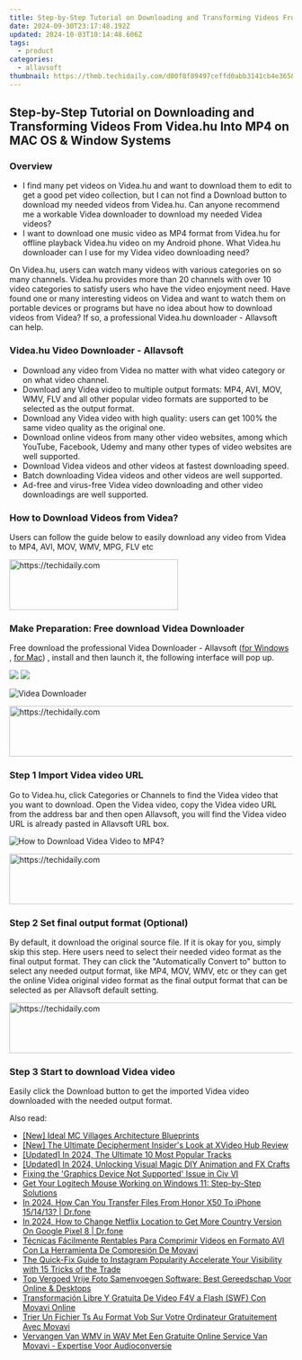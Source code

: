 ```yaml
---
title: Step-by-Step Tutorial on Downloading and Transforming Videos From Videa.hu Into MP4 on MAC OS & Window Systems
date: 2024-09-30T23:17:48.192Z
updated: 2024-10-03T10:14:48.606Z
tags:
  - product
categories:
  - allavsoft
thumbnail: https://thmb.techidaily.com/d00f8f89497ceffd0abb3141cb4e3658817be8d659619b87570cab49fe038d18.jpg
---
```


## Step-by-Step Tutorial on Downloading and Transforming Videos From Videa.hu Into MP4 on MAC OS & Window Systems

### Overview

* I find many pet videos on Videa.hu and want to download them to edit to get a good pet video collection, but I can not find a Download button to download my needed videos from Videa.hu. Can anyone recommend me a workable Videa downloader to download my needed Videa videos?
* I want to download one music video as MP4 format from Videa.hu for offline playback Videa.hu video on my Android phone. What Videa.hu downloader can I use for my Videa video downloading need?

On Videa.hu, users can watch many videos with various categories on so many channels. Videa.hu provides more than 20 channels with over 10 video categories to satisfy users who have the video enjoyment need. Have found one or many interesting videos on Videa and want to watch them on portable devices or programs but have no idea about how to download videos from Videa? If so, a professional Videa.hu downloader - Allavsoft can help.

### Videa.hu Video Downloader - Allavsoft

* Download any video from Videa no matter with what video category or on what video channel.
* Download any Videa video to multiple output formats: MP4, AVI, MOV, WMV, FLV and all other popular video formats are supported to be selected as the output format.
* Download any Videa video with high quality: users can get 100% the same video quality as the original one.
* Download online videos from many other video websites, among which YouTube, Facebook, Udemy and many other types of video websites are well supported.
* Download Videa videos and other videos at fastest downloading speed.
* Batch downloading Videa videos and other videos are well supported.
* Ad-free and virus-free Videa video downloading and other video downloadings are well supported.

### How to Download Videos from Videa?

Users can follow the guide below to easily download any video from Videa to MP4, AVI, MOV, WMV, MPG, FLV etc

<!-- affiliate ads begin -->
<a href="https://aligracehair.sjv.io/c/5597632/2115946/19272" target="_top" id="2115946">
  <img src="//a.impactradius-go.com/display-ad/19272-2115946" border="0" alt="https://techidaily.com" width="300" height="90"/>
</a>
<img height="0" width="0" src="https://aligracehair.sjv.io/i/5597632/2115946/19272" style="position:absolute;visibility:hidden;" border="0" />
<!-- affiliate ads end -->

### Make Preparation: Free download Videa Downloader

Free download the professional Videa Downloader - Allavsoft ([for Windows](https://tools.techidaily.com/allavsoft/products/) , [for Mac](https://tools.techidaily.com/allavsoft/products/)) , install and then launch it, the following interface will pop up.

[![](https://www.allavsoft.com/how-to/../images/how-to/free-download-win.jpg)](https://tools.techidaily.com/allavsoft/products/) [![](https://www.allavsoft.com/how-to/../images/how-to/free-download-mac.jpg)](https://tools.techidaily.com/allavsoft/products/)

![Videa Downloader](https://www.allavsoft.com/how-to/../images/allavsoft/screen-shot-600.jpg)

<!-- affiliate ads begin -->
<a href="https://appsumo.8odi.net/c/5597632/2123730/7443" target="_top" id="2123730">
  <img src="//a.impactradius-go.com/display-ad/7443-2123730" border="0" alt="https://techidaily.com" width="728" height="90"/>
</a>
<img height="0" width="0" src="https://appsumo.8odi.net/i/5597632/2123730/7443" style="position:absolute;visibility:hidden;" border="0" />
<!-- affiliate ads end -->

### Step 1 Import Videa video URL

Go to Videa.hu, click Categories or Channels to find the Videa video that you want to download. Open the Videa video, copy the Videa video URL from the address bar and then open Allavsoft, you will find the Videa video URL is already pasted in Allavsoft URL box.

![How to Download Videa Video to MP4?](https://www.allavsoft.com/how-to/../images/how-to/download-rtmp-video/download-rtmp-video.jpg)

<!-- affiliate ads begin -->
<a href="https://imp.i110150.net/c/5597632/924297/11305" target="_top" id="924297">
  <img src="//a.impactradius-go.com/display-ad/11305-924297" border="0" alt="https://techidaily.com" width="728" height="90"/>
</a>
<img height="0" width="0" src="https://imp.i110150.net/i/5597632/924297/11305" style="position:absolute;visibility:hidden;" border="0" />
<!-- affiliate ads end -->

### Step 2 Set final output format (Optional)

By default, it download the original source file. If it is okay for you, simply skip this step. Here users need to select their needed video format as the final output format. They can click the "Automatically Convert to" button to select any needed output format, like MP4, MOV, WMV, etc or they can get the online Videa original video format as the final output format that can be selected as per Allavsoft default setting.

<!-- affiliate ads begin -->
<a href="https://appsumo.8odi.net/c/5597632/2094477/7443" target="_top" id="2094477">
  <img src="//a.impactradius-go.com/display-ad/7443-2094477" border="0" alt="https://techidaily.com" width="728" height="90"/>
</a>
<img height="0" width="0" src="https://appsumo.8odi.net/i/5597632/2094477/7443" style="position:absolute;visibility:hidden;" border="0" />
<!-- affiliate ads end -->

### Step 3 Start to download Videa video

Easily click the Download button to get the imported Videa video downloaded with the needed output format.

<ins class="adsbygoogle"
     style="display:block"
     data-ad-format="autorelaxed"
     data-ad-client="ca-pub-7571918770474297"
     data-ad-slot="1223367746"></ins>

<ins class="adsbygoogle"
     style="display:block"
     data-ad-client="ca-pub-7571918770474297"
     data-ad-slot="8358498916"
     data-ad-format="auto"
     data-full-width-responsive="true"></ins>

<span class="atpl-alsoreadstyle">Also read:</span>
<div><ul>
<li><a href="https://screen-capture.techidaily.com/new-ideal-mc-villages-architecture-blueprints/"><u>[New] Ideal MC Villages Architecture Blueprints</u></a></li>
<li><a href="https://fox-cloud.techidaily.com/new-the-ultimate-decipherment-insiders-look-at-xvideo-hub-review/"><u>[New] The Ultimate Decipherment Insider's Look at XVideo Hub Review</u></a></li>
<li><a href="https://on-screen-recording.techidaily.com/updated-in-2024-the-ultimate-10-most-popular-tracks/"><u>[Updated] In 2024, The Ultimate 10 Most Popular Tracks</u></a></li>
<li><a href="https://youtube-data.techidaily.com/ed-in-2024-unlocking-visual-magic-diy-animation-and-fx-crafts/"><u>[Updated] In 2024, Unlocking Visual Magic DIY Animation and FX Crafts</u></a></li>
<li><a href="https://win-howtos.techidaily.com/fixing-the-graphics-device-not-supported-issue-in-civ-vi/"><u>Fixing the 'Graphics Device Not Supported' Issue in Civ VI</u></a></li>
<li><a href="https://tech-haven.techidaily.com/get-your-logitech-mouse-working-on-windows-11-step-by-step-solutions/"><u>Get Your Logitech Mouse Working on Windows 11: Step-by-Step Solutions</u></a></li>
<li><a href="https://android-transfer.techidaily.com/in-2024-how-can-you-transfer-files-from-honor-x50-to-iphone-151413-drfone-by-drfone-transfer-from-android-transfer-from-android/"><u>In 2024, How Can You Transfer Files From Honor X50 To iPhone 15/14/13? | Dr.fone</u></a></li>
<li><a href="https://review-topics.techidaily.com/in-2024-how-to-change-netflix-location-to-get-more-country-version-on-google-pixel-8-drfone-by-drfone-virtual-android/"><u>In 2024, How to Change Netflix Location to Get More Country Version On Google Pixel 8 | Dr.fone</u></a></li>
<li><a href="https://win-comparisons.techidaily.com/tecnicas-facilmente-rentables-para-comprimir-videos-en-formato-avi-con-la-herramienta-de-compresion-de-movavi/"><u>Técnicas Fácilmente Rentables Para Comprimir Vídeos en Formato AVI Con La Herramienta De Compresión De Movavi</u></a></li>
<li><a href="https://instagram-videos.techidaily.com/the-quick-fix-guide-to-instagram-popularity-accelerate-your-visibility-with-15-tricks-of-the-trade/"><u>The Quick-Fix Guide to Instagram Popularity Accelerate Your Visibility with 15 Tricks of the Trade</u></a></li>
<li><a href="https://win-comparisons.techidaily.com/top-vergoed-vrije-foto-samenvoegen-software-best-gereedschap-voor-online-and-desktops/"><u>Top Vergoed Vrije Foto Samenvoegen Software: Best Gereedschap Voor Online & Desktops</u></a></li>
<li><a href="https://win-comparisons.techidaily.com/transformacion-libre-y-gratuita-de-video-f4v-a-flash-swf-con-movavi-online/"><u>Transformación Libre Y Gratuita De Video F4V a Flash (SWF) Con Movavi Online</u></a></li>
<li><a href="https://win-comparisons.techidaily.com/trier-un-fichier-ts-au-format-vob-sur-votre-ordinateur-gratuitement-avec-movavi/"><u>Trier Un Fichier Ts Au Format Vob Sur Votre Ordinateur Gratuitement Avec Movavi</u></a></li>
<li><a href="https://win-comparisons.techidaily.com/vervangen-van-wmv-in-wav-met-een-gratuite-online-service-van-movavi-expertise-voor-audioconversie/"><u>Vervangen Van WMV in WAV Met Een Gratuite Online Service Van Movavi - Expertise Voor Audioconversie</u></a></li>
</ul></div>

